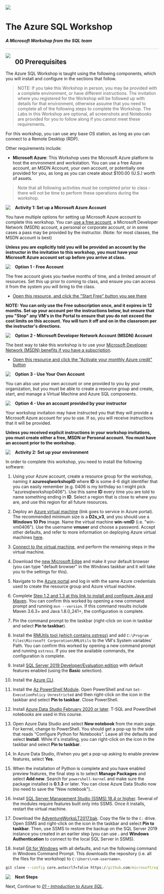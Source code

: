 ![](https://github.com/microsoft/sqlworkshops/blob/master/graphics/microsoftlogo.png?raw=true)

# The Azure SQL Workshop   

#### <i>A Microsoft Workshop from the SQL team</i>

<p style="border-bottom: 1px solid lightgrey;"></p>

<img style="float: left; margin: 0px 15px 15px 0px;" src="https://github.com/microsoft/sqlworkshops/blob/master/graphics/textbubble.png?raw=true"> <h2>00 Prerequisites</h2>

The Azure SQL Workshop is taught using the following components, which you will install and configure in the sections that follow. 

> NOTE: If you take this Workshop in person, you may be provided with a complete environment, or have different instructions. The invitation where you registered for the Workshop will be followed up with details for that environment, otherwise assume that you need to complete all of the following steps to complete the Workshop. The Labs in this Workshop are optional, all screenshots and Notebooks are provided for you to follow along if you cannot meet these requirements. 

For this workshop, you can use any base OS station, as long as you can connect to a Remote Desktop (RDP).  

Other requirements include:

- **Microsoft Azure**: This Workshop uses the Microsoft Azure platform to host the environment and workstation. You can use a free Azure account, an MSDN Account, your own account, or potentially one provided for you, as long as you can create about $100.00 (U.S.) worth of assets.

> Note that all following activities must be completed prior to class - there will not be time to perform these operations during the workshop.

<p><img style="float: left; margin: 0px 15px 15px 0px;" src="https://github.com/microsoft/sqlworkshops/blob/master/graphics/point1.png?raw=true"><b>Activity 1: Set up a Microsoft Azure Account</b></p>

You have multiple options for setting up Microsoft Azure account to complete this workshop. You can [use a free account](https://azure.microsoft.com/en-us/free/), a Microsoft Developer Network (MSDN) account, a personal or corporate account, or in some cases a pass may be provided by the instructor. (Note: for most classes, the MSDN account is best)

**Unless you are explicitly told you will be provided an account by the instructor in the invitation to this workshop, you must have your Microsoft Azure account set up before you arrive at class.**

<p><img style="float: left; margin: 0px 15px 15px 0px;" src="https://github.com/microsoft/sqlworkshops/blob/master/graphics/checkbox.png?raw=true"><b>Option 1 - Free Account</b></p>

The free account gives you twelve months of time, and a limited amount of resources. Set this up prior to coming to class, and ensure you can access it from the system you will bring to the class.

- [Open this resource, and click the "Start Free" button you see there](https://azure.microsoft.com/en-us/free/)

**NOTE: You can only use the Free subscription once, and it expires in 12 months. Set up your account per the instructions below, but ensure that you "Stop" any VM's in the Portal to ensure that you do not exceed the cost limits on this account. You will turn it off and on in the classroom per the instructor's directions.**

<p><img style="float: left; margin: 0px 15px 15px 0px;" src="https://github.com/microsoft/sqlworkshops/blob/master/graphics/checkbox.png?raw=true"><b>Option 2 - Microsoft Developer Network Account (MSDN) Account</b></p>

The best way to take this workshop is to use your [Microsoft Developer Network (MSDN) benefits if you have a subscription](https://marketplace.visualstudio.com/subscriptions).

- [Open this resource and click the "Activate your monthly Azure credit" button](https://azure.microsoft.com/en-us/pricing/member-offers/credit-for-visual-studio-subscribers/)

<p><img style="float: left; margin: 0px 15px 15px 0px;" src="https://github.com/microsoft/sqlworkshops/blob/master/graphics/checkbox.png?raw=true"><b>Option 3 - Use Your Own Account</b></p>

You can also use your own account or one provided to you by your organization, but you must be able to create a resource group and create, start, and manage a Virtual Machine and Azure SQL components. 

<p><img style="float: left; margin: 0px 15px 15px 0px;" src="https://github.com/microsoft/sqlworkshops/blob/master/graphics/checkbox.png?raw=true"><b>Option 4 - Use an account provided by your instructor</b></p>

Your workshop invitation may have instructed you that they will provide a Microsoft Azure account for you to use. If so, you will receive instructions that it will be provided.

**Unless you received explicit instructions in your workshop invitations, you must create either a free, MSDN or Personal account. You must have an account prior to the workshop.**

<p><img style="float: left; margin: 0px 15px 15px 0px;" src="https://github.com/microsoft/sqlworkshops/blob/master/graphics/point1.png?raw=true"><b>Activity 2: Set up your environment</b></p>

In order to complete this workshop, you need to install the following software:  

1. Using your Azure account, create a resource group for the workshop, naming it **azuresqlworkshopID** where **ID** is some 4-6 digit identifier that you can easily remember (e.g. 0406 is my birthday so I might pick "azuresqlworkshop0406"). Use this same **ID** every time you are told to name something ending in **ID**. Select a region that is close to where you are, and use this region for all future resources.
1. Deploy an [Azure virtual machine](https://ms.portal.azure.com/#create/Microsoft.VirtualMachine-ARM) (link goes to service in Azure portal). The recommended minimum size is a **D2s_v3**, and you should use a **Windows 10 Pro** image. Name the virtual machine **win-vmID** (i.e. "win-vm0406"). Use the username **vmuser** and choose a password. Accept other defaults, and refer to more information on deploying Azure virtual machines [here](https://docs.microsoft.com/en-us/azure/virtual-machines/windows/quick-create-portal#create-virtual-machine).  

1. [Connect to the virtual machine](https://docs.microsoft.com/en-us/azure/virtual-machines/windows/connect-logon), and perform the remaining steps in the virtual machine.  

1. Download the [new Microsoft Edge](https://www.microsoft.com/en-us/edge?form=MY01BL&OCID=MY01BL) and make it your default browser (you can type "default browser" in the Windows taskbar and it will take you to the settings for this).  

1. Navigate to the [Azure portal](https://www.portal.azure.com) and log in with the same Azure credentials used to create the resource group and Azure virtual machine.  

1. Complete [Step 1.2 and 1.3 at this link to install and configure Java and Maven](https://www.microsoft.com/en-us/sql-server/developer-get-started/java/windows). You can confirm this worked by opening a new command prompt and running `mvn --version`. If this command results include Maven 3.6.3+ and Java 1.8.0_241+, the configuration is complete.  

1. Pin the command prompt to the taskbar (right-click on icon in taskbar and select **Pin to taskbar**).

1. Install the [RMUtils tool (which contains ostress)](https://www.microsoft.com/en-us/download/details.aspx?id=4511) and add `C:\Program Files\Microsoft Corporation\RMLUtils` to the VM's System variables' Path. You can confirm this worked by opening a new command prompt and running `ostress`. If you see the available commands, the configuration is complete.  

1. Install [SQL Server 2019 Developer/Evaluation edition](https://www.microsoft.com/en-us/sql-server/sql-server-2019#Install) with default features enabled (using the **Basic** selection).  

1. Install the [Azure CLI](https://docs.microsoft.com/en-us/cli/azure/install-azure-cli-windows?view=azure-cli-latest).  

1. Install the [Az PowerShell Module](https://docs.microsoft.com/en-us/powershell/azure/install-az-ps?view=azps-3.4.0). Open PowerShell and run `Set-ExecutionPolicy Unrestricted` and then right-click on the icon in the taskbar and select **Pin to taskbar**. Close PowerShell.    

3. Install [Azure Data Studio February 2020 or later](https://docs.microsoft.com/en-us/sql/azure-data-studio/download). T-SQL and PowerShell notebooks are used in this course.  

1. Open Azure Data Studio and select **New notebook** from the main page. For kernel, change to PowerShell. You should get a pop-up to the side that reads "Configure Python for Notebooks". Leave all the defaults and select **Install**. While it's installing, you can right-click on the icon in the taskbar and select **Pin to taskbar**.   

1. In Azure Data Studio, if/when you get a pop-up asking to enable preview features, select **Yes**.  

1. When the installation of Python is complete and you have enabled preview features, the final step is to select **Manage Packages** and select **Add new**. Search for `powershell-kernel` and make sure the package installed is **0.1.3** or later. You can close Azure Data Studio now (no need to save the "New notebook")..    

2. Install [SQL Server Management Studio (SSMS) 18.4 or higher](https://docs.microsoft.com/en-us/sql/ssms/download-sql-server-management-studio-ssms). Several of the modules require features built only into SSMS. Once it installs, restart the virtual machine.      

4. Download the [AdventureWorksLT2017.bak](https://github.com/Microsoft/sql-server-samples/releases/download/adventureworks/AdventureWorksLT2017.bak). Copy the file to the `C:` drive. Open SSMS and right-click on the icon in the taskbar and select **Pin to taskbar**. Then, use SSMS to restore the backup on the SQL Server 2019 instance you created in an earlier step (you can use **.** and **Windows Authentication** to connect to the local SQL Server in SSMS).

1. Install [Git for Windows](https://git-scm.com/download/win) with all defaults, and run the following command in Windows Command Prompt. This downloads the repository (i.e. all the files for the workshop) to `C:\Users\<vm-username>`.  
```cmd
git clone --config core.autocrlf=false https://github.com/microsoft/sqlworkshops-azuresqlworkshop.git
```



<p><img style="float: left; margin: 0px 15px 15px 0px;" src="https://github.com/microsoft/sqlworkshops/blob/master/graphics/geopin.png?raw=true"><b >Next Steps</b></p>

Next, Continue to <a href="https://github.com/microsoft/sqlworkshops-azuresqlworkshop/blob/master/azuresqlworkshop/01-IntroToAzureSQL.md" target="_blank"><i> 01 - Introduction to Azure SQL</i></a>.
